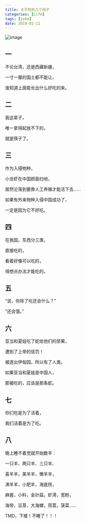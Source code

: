 ```yaml
---
title: 关于吃的几个段子
categories: [Life]
tags: [joke]
date: 2019-02-11
---
```


![image](https://tobyqin.github.io/images/image-20190211215953837.png)



<!-- more -->

## 一

不论台湾，还是西藏新疆，

一寸一厘的国土都不能让，

谁知道上面能长出什么好吃的来。

## 二

我这辈子，

唯一拿得起放不下的，

就是筷子了。

## 三

作为入侵物种，

小龙虾在中国颜面扫地，

居然沦落到要靠人工养殖才能活下去……

如果有外来物种入侵中国成功了，

一定是因为它不好吃。

## 四

在我国，东西分三类，

直接吃的，

看着好像可以吃的，

得想点办法才能吃的。

## 五

“说，你除了吃还会什么？”

“还会饿。”

## 六

亚当和夏娃吃了蛇给他们的禁果，

遭到了上帝的惩罚！

被逐出伊甸园，所以有了人类。

如果亚当和夏娃是中国人，

那被吃的，应该是那条蛇。

## 七

你们吃是为了活着，

我们活着是为了吃。

## 八

晚上睡不着觉就开始数羊：

一只羊、两只羊、三只羊、

喜羊羊，美羊羊，懒羊羊，

沸羊羊，小肥羊，海底捞，

麻酱，小料，金针菇，虾滑，宽粉，

海带，豆芽，大海螺，茼蒿，菠菜……

TMD，下楼！不睡了！！！